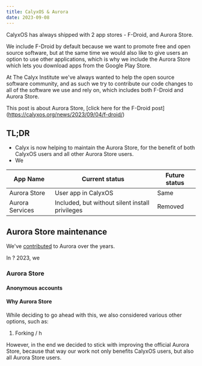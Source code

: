 ```yaml
---
title: CalyxOS & Aurora
date: 2023-09-08
---
```


CalyxOS has always shipped with 2 app stores - F-Droid, and Aurora Store.

We include F-Droid by default because we want to promote free and open source software, but at the same time we would also like to give users an option to use other applications, which is why we include the Aurora Store which lets you download apps from the Google Play Store.

At The Calyx Institute we've always wanted to help the open source software community, and as such we try to contribute our code changes to all of the software we use and rely on, which includes both F-Droid and Aurora Store.

This post is about Aurora Store, [click here for the F-Droid post] (https://calyxos.org/news/2023/09/04/f-droid/)


## TL;DR

* Calyx is now helping to maintain the Aurora Store, for the benefit of both CalyxOS users and all other Aurora Store users.
* We

| App Name | Current status | Future status |
| -------- | -------------- | ------------- |
| Aurora Store | User app in CalyxOS | Same |
| Aurora Services | Included, but without silent install privileges | Removed |

## Aurora Store maintenance
We've [contributed](https://gitlab.com/AuroraOSS/AuroraStore/-/merge_requests?scope=all&state=all&author_username=uldiniad) to Aurora over the years.

In ? 2023, we 

### Aurora Store

#### Anonymous accounts

#### Why Aurora Store

While deciding to go ahead with this, we also considered various other options, such as:

1. Forking / h

However, in the end we decided to stick with improving the official Aurora Store, because that way our work not only benefits CalyxOS users, but also all Aurora Store users.
